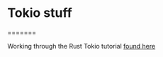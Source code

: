 # Tokio stuff
=======

Working through the Rust Tokio tutorial [found here](https://tokio.rs/docs/getting-started/hello-world/)